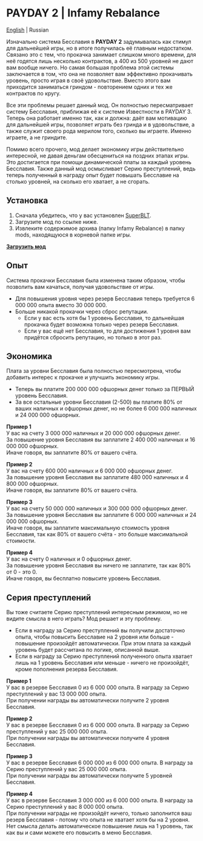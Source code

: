 # PAYDAY 2 | Infamy Rebalance
[English](https://github.com/SparkVRX/PD2-Infamy-Rebalance) | Russian

Изначально система Бесславия в **PAYDAY 2** задумывалась как стимул для дальнейшей игры, но в итоге получилась её главным недостатком. Связано это с тем, что прокачка занимает слишком много времени, для неё годятся лишь несколько контрактов, а 400 из 500 уровней не дают вам вообще ничего. Но самая большая проблема этой системы заключается в том, что она не позволяет вам эффективно прокачивать уровень, просто играя в своё удовольствие. Вместо этого вам приходится заниматься гриндом - повторением одних и тех же контрактов по кругу.

Все эти проблемы решает данный мод. Он полностью пересматривает систему Бесславия, приближая её к системе Известности в PAYDAY 3. Теперь она работает именно так, как и должна: даёт вам мотивацию для дальнейшей игры, позволяет играть без гринда и в удовольствие, а также служит своего рода мерилом того, сколько вы играете. Именно играете, а не гриндите.

Помимо всего прочего, мод делает экономику игры действительно интересной, не давая деньгам обесцениться на поздних этапах игры. Это достигается при помощи динамической платы за каждый уровень Бесславия. Также данный мод осмысливает Серию преступлений, ведь теперь полученный в награду опыт будет повышать Бесславие на столько уровней, на сколько его хватает, а не сгорать.

## Установка
1. Сначала убедитесь, что у вас установлен [SuperBLT](https://superblt.znix.xyz/).
2. Загрузите мод по ссылке ниже.
3. Извлеките содержимое архива (папку Infamy Rebalance) в папку mods, находящуюся в корневой папке игры.

**[<ins>Загрузить мод</ins>]()**

## Опыт
Система прокачки Бесславия была изменена таким образом, чтобы позволить вам качаться, получая удовольствие от игры.
* Для повышения уровня через резерв Бесславия теперь требуется 6 000 000 опыта вместо 30 000 000.
* Больше никакой прокачки через сброс репутации.
	* Если у вас есть хотя бы 1 уровень Бесславия, то дальнейшая прокачка будет возможна только через резерв Бесславия.
	* Если у вас ещё нет Бесславия, то для достижения 1 уровня вам придётся сбросить репутацию, но только в этот раз.

## Экономика
Плата за уровни Бесславия была полностью пересмотрена, чтобы добавить интерес к прокачке и улучшить экономику игры.
* Теперь вы платите 200 000 000 офшорных денег только за ПЕРВЫЙ уровень Бесславия.
* За все остальные уровни Бесславия (2-500) вы платите 80% от ваших наличных и офшорных денег, но не более 6 000 000 наличных и 24 000 000 офшорных.

**Пример 1**  
У вас на счету 3 000 000 наличных и 20 000 000 офшорных денег.  
За повышение уровня Бесславия вы заплатите 2 400 000 наличных и 16 000 000 офшорных.  
Иначе говоря, вы заплатите 80% от вашего счёта.

**Пример 2**  
У вас на счету 600 000 наличных и 6 000 000 офшорных денег.  
За повышение уровня Бесславия вы заплатите 480 000 наличных и 4 800 000 офшорных.  
Иначе говоря, вы заплатите 80% от вашего счёта.

**Пример 3**  
У вас на счету 50 000 000 наличных и 300 000 000 офшорных денег.  
За повышение уровня Бесславия вы заплатите 6 000 000 наличных и 24 000 000 офшорных.  
Иначе говоря, вы заплатите максимальную стоимость уровня Бесславия, так как 80% от вашего счёта - это больше максимальной стоимости.

**Пример 4**  
У вас на счету 0 наличных и 0 офшорных денег.  
За повышение уровня Бесславия вы ничего не заплатите, так как 80% от 0 - это 0.  
Иначе говоря, вы бесплатно повысите уровень Бесславия.

## Серия преступлений

Вы тоже считаете Серию преступлений интересным режимом, но не видите смысла в него играть? Мод решает и эту проблему.
* Если в награду за Серию преступлений вы получили достаточно опыта, чтобы повысить Бесславие на 2 уровня или больше - повышение произойдёт автоматически. При этом плата за каждый уровень будет рассчитана по логике, описанной выше.
* Если в награду за Серию преступлений полученного опыта хватает лишь на 1 уровень Бесславия или меньше - ничего не произойдёт, кроме пополнения резерва Бесславия.

**Пример 1**  
У вас в резерве Бесславия 0 из 6 000 000 опыта. В награду за Серию преступлений у вас 13 000 000 опыта.  
При получении награды вы автоматически получите 2 уровня Бесславия.

**Пример 2**  
У вас в резерве Бесславия 0 из 6 000 000 опыта. В награду за Серию преступлений у вас 25 000 000 опыта.  
При получении награды вы автоматически получите 4 уровня Бесславия.

**Пример 3**  
У вас в резерве Бесславия 6 000 000 из 6 000 000 опыта. В награду за Серию преступлений у вас 25 000 000 опыта.  
При получении награды вы автоматически получите 5 уровней Бесславия.

**Пример 4**  
У вас в резерве Бесславия 3 000 000 из 6 000 000 опыта. В награду за Серию преступлений у вас 8 000 000 опыта.  
При получении награды не произойдёт ничего, только заполнится ваш резерв Бесславия - потому что опыта не хватает хотя бы на 2 уровня. Нет смысла делать автоматическое повышение лишь на 1 уровень, так как вы и сами можете его повысить в меню Бесславия.




